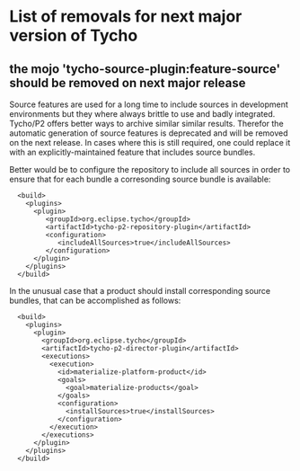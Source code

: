 # List of removals for next major version of Tycho

## the mojo 'tycho-source-plugin:feature-source' should be removed on next major release

Source features are used for a long time to include sources in development environments but they where always brittle to use and badly integrated.
Tycho/P2 offers better ways to archive similar similar results.
Therefor the automatic generation of source features is deprecated and will be removed on the next release.
In cases where this is still required, one could replace it with an explicitly-maintained feature that includes source bundles.

Better would be to configure the repository to include all sources in order to ensure that for each bundle a corresonding source bundle is available:

```
  <build>
    <plugins>
      <plugin>
         <groupId>org.eclipse.tycho</groupId>
         <artifactId>tycho-p2-repository-plugin</artifactId>
         <configuration>
            <includeAllSources>true</includeAllSources>
         </configuration>
      </plugin>
    </plugins>
  </build>
```

In the unusual case that a product should  install corresponding source bundles,
that can be accomplished as follows:

```
  <build>
    <plugins>
      <plugin>
        <groupId>org.eclipse.tycho</groupId>
        <artifactId>tycho-p2-director-plugin</artifactId>
        <executions>
          <execution>
            <id>materialize-platform-product</id>
            <goals>
              <goal>materialize-products</goal>
            </goals>
            <configuration>
              <installSources>true</installSources>
            </configuration>
          </execution>
        </executions>
      </plugin>
    </plugins>
  </build>
```
